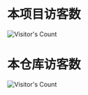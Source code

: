 
# 本项目访客数
![Visitor's Count](https://komarev.com/ghpvc/?username=hero1898&color=brightgreen)

# 本仓库访客数
![Visitor's Count](https://profile-counter.glitch.me/hero1898_TV/count.svg)
